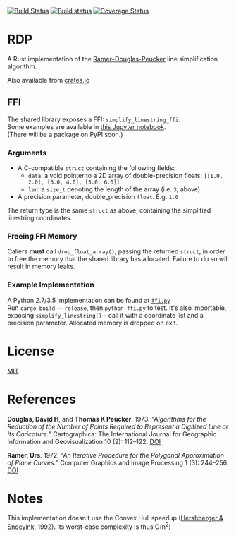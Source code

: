 [![Build Status](https://travis-ci.org/urschrei/rdp.svg?branch=master)](https://travis-ci.org/urschrei/rdp) [![Build status](https://ci.appveyor.com/api/projects/status/fc3h27ef9uhwhq20?svg=true)](https://ci.appveyor.com/project/urschrei/rdp/branch/master) [![Coverage Status](https://coveralls.io/repos/github/urschrei/rdp/badge.svg?branch=master)](https://coveralls.io/github/urschrei/rdp?branch=master)

# RDP
A Rust implementation of the [Ramer–Douglas-Peucker](https://en.wikipedia.org/wiki/Ramer–Douglas–Peucker_algorithm) line simplification algorithm.

Also available from [crates.io](https://crates.io/crates/rdp)  
## FFI
The shared library exposes a FFI: `simplify_linestring_ffi`.  
Some examples are available in [this Jupyter notebook](examples.ipynb).  
(There will be a package on PyPI soon.)

### Arguments
- A C-compatible `struct` containing the following fields:
    - `data`: a void pointer to a 2D array of double-precision floats: `[[1.0, 2.0], [3.0, 4.0], [5.0, 6.0]]`
    - `len`: a `size_t` denoting the length of the array (i.e. `3`, above)
- A precision parameter, double_precision `float`. E.g. `1.0`

The return type is the same `struct` as above, containing the simplified linestring coordinates.  
### Freeing FFI Memory
Callers **must** call `drop_float_array()`, passing the returned `struct`, in order to free the memory that the shared library has allocated. Failure to do so will result in memory leaks.
### Example Implementation
A Python 2.7/3.5 implementation can be found at [`ffi.py`](ffi.py
)  
Run `cargo build --release`, then `python ffi.py` to test. It's also importable, exposing `simplify_linestring()` – call it with a coordinate list and a precision parameter. Allocated memory is dropped on exit.  

# License
[MIT](license.txt)

# References
**Douglas, David H**, and **Thomas K Peucker**. 1973. *“Algorithms for the Reduction of the Number of Points Required to Represent a Digitized Line or Its Caricature.”* Cartographica: The International Journal for Geographic Information and Geovisualization 10 (2): 112–122. [DOI](http://dx.doi.org/10.3138/FM57-6770-U75U-7727)

**Ramer, Urs**. 1972. *“An Iterative Procedure for the Polygonal Approximation of Plane Curves.”* Computer Graphics and Image Processing 1 (3): 244–256. [DOI](http://dx.doi.org/10.1016/S0146-664X(72)80017-0)

# Notes
This implementation doesn't use the Convex Hull speedup ([Hershberger & Snoeyink](http://dl.acm.org/citation.cfm?id=902273), 1992). Its worst-case complexity is thus O(n<sup>2</sup>)
